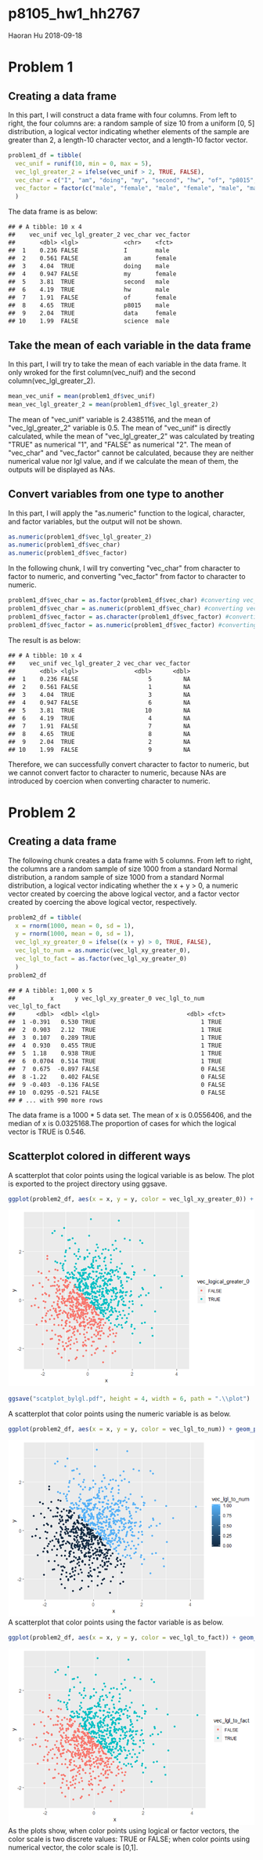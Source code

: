 p8105\_hw1\_hh2767
================
Haoran Hu
2018-09-18

Problem 1
=========

Creating a data frame
---------------------

In this part, I will construct a data frame with four columns. From left to right, the four columns are: a random sample of size 10 from a uniform \[0, 5\] distribution, a logical vector indicating whether elements of the sample are greater than 2, a length-10 character vector, and a length-10 factor vector.

``` r
problem1_df = tibble(
  vec_unif = runif(10, min = 0, max = 5),
  vec_lgl_greater_2 = ifelse(vec_unif > 2, TRUE, FALSE),
  vec_char = c("I", "am", "doing", "my", "second", "hw", "of", "p8015", "data", "science"),
  vec_factor = factor(c("male", "female", "male", "female", "male", "male",     "female", "male", "female", "male"))
  )
```

The data frame is as below:

    ## # A tibble: 10 x 4
    ##    vec_unif vec_lgl_greater_2 vec_char vec_factor
    ##       <dbl> <lgl>             <chr>    <fct>     
    ##  1    0.236 FALSE             I        male      
    ##  2    0.561 FALSE             am       female    
    ##  3    4.04  TRUE              doing    male      
    ##  4    0.947 FALSE             my       female    
    ##  5    3.81  TRUE              second   male      
    ##  6    4.19  TRUE              hw       male      
    ##  7    1.91  FALSE             of       female    
    ##  8    4.65  TRUE              p8015    male      
    ##  9    2.04  TRUE              data     female    
    ## 10    1.99  FALSE             science  male

Take the mean of each variable in the data frame
------------------------------------------------

In this part, I will try to take the mean of each variable in the data frame. It only wroked for the first column(vec\_nuif) and the second column(vec\_lgl\_greater\_2).

``` r
mean_vec_unif = mean(problem1_df$vec_unif)
mean_vec_lgl_greater_2 = mean(problem1_df$vec_lgl_greater_2)
```

The mean of "vec\_unif" variable is 2.4385116, and the mean of "vec\_lgl\_greater\_2" variable is 0.5. The mean of "vec\_unif" is directly calculated, while the mean of "vec\_lgl\_greater\_2" was calculated by treating "TRUE" as numerical "1", and "FALSE" as numerical "2". The mean of "vec\_char" and "vec\_factor" cannot be calculated, because they are neither numerical value nor lgl value, and if we calculate the mean of them, the outputs will be displayed as NAs.

Convert variables from one type to another
------------------------------------------

In this part, I will apply the "as.numeric" function to the logical, character, and factor variables, but the output will not be shown.

``` r
as.numeric(problem1_df$vec_lgl_greater_2)
as.numeric(problem1_df$vec_char)
as.numeric(problem1_df$vec_factor)
```

In the following chunk, I will try converting "vec\_char" from character to factor to numeric, and converting "vec\_factor" from factor to character to numeric.

``` r
problem1_df$vec_char = as.factor(problem1_df$vec_char) #converting vec_char from character to factor
problem1_df$vec_char = as.numeric(problem1_df$vec_char) #converting vec_char from factor to numeric
problem1_df$vec_factor = as.character(problem1_df$vec_factor) #converting vec_factor from factor to character
problem1_df$vec_factor = as.numeric(problem1_df$vec_factor) #converting vec_factor from character to numeric
```

The result is as below:

    ## # A tibble: 10 x 4
    ##    vec_unif vec_lgl_greater_2 vec_char vec_factor
    ##       <dbl> <lgl>                <dbl>      <dbl>
    ##  1    0.236 FALSE                    5         NA
    ##  2    0.561 FALSE                    1         NA
    ##  3    4.04  TRUE                     3         NA
    ##  4    0.947 FALSE                    6         NA
    ##  5    3.81  TRUE                    10         NA
    ##  6    4.19  TRUE                     4         NA
    ##  7    1.91  FALSE                    7         NA
    ##  8    4.65  TRUE                     8         NA
    ##  9    2.04  TRUE                     2         NA
    ## 10    1.99  FALSE                    9         NA

Therefore, we can successfully convert character to factor to numeric, but we cannot convert factor to character to numeric, because NAs are introduced by coercion when converting character to numeric.

Problem 2
=========

Creating a data frame
---------------------

The following chunk creates a data frame with 5 columns. From left to right, the columns are a random sample of size 1000 from a standard Normal distribution, a random sample of size 1000 from a standard Normal distribution, a logical vector indicating whether the x + y &gt; 0, a numeric vector created by coercing the above logical vector, and a factor vector created by coercing the above logical vector, respectively.

``` r
problem2_df = tibble(
  x = rnorm(1000, mean = 0, sd = 1),
  y = rnorm(1000, mean = 0, sd = 1),
  vec_lgl_xy_greater_0 = ifelse((x + y) > 0, TRUE, FALSE),
  vec_lgl_to_num = as.numeric(vec_lgl_xy_greater_0),
  vec_lgl_to_fact = as.factor(vec_lgl_xy_greater_0)
  )
problem2_df
```

    ## # A tibble: 1,000 x 5
    ##          x      y vec_lgl_xy_greater_0 vec_lgl_to_num vec_lgl_to_fact
    ##      <dbl>  <dbl> <lgl>                         <dbl> <fct>          
    ##  1 -0.391   0.530 TRUE                              1 TRUE           
    ##  2  0.903   2.12  TRUE                              1 TRUE           
    ##  3  0.107   0.289 TRUE                              1 TRUE           
    ##  4  0.930   0.455 TRUE                              1 TRUE           
    ##  5  1.18    0.938 TRUE                              1 TRUE           
    ##  6  0.0704  0.514 TRUE                              1 TRUE           
    ##  7  0.675  -0.897 FALSE                             0 FALSE          
    ##  8 -1.22    0.402 FALSE                             0 FALSE          
    ##  9 -0.403  -0.136 FALSE                             0 FALSE          
    ## 10  0.0295 -0.521 FALSE                             0 FALSE          
    ## # ... with 990 more rows

The data frame is a 1000 \* 5 data set. The mean of x is 0.0556406, and the median of x is 0.0325168.The proportion of cases for which the logical vector is TRUE is 0.546.

Scatterplot colored in different ways
-------------------------------------

A scatterplot that color points using the logical variable is as below. The plot is exported to the project directory using ggsave.

``` r
ggplot(problem2_df, aes(x = x, y = y, color = vec_lgl_xy_greater_0)) + geom_point()
```

![](p8105_hw1_hh2767_files/figure-markdown_github/unnamed-chunk-9-1.png)

``` r
ggsave("scatplot_bylgl.pdf", height = 4, width = 6, path = ".\\plot")
```

A scatterplot that color points using the numeric variable is as below.

``` r
ggplot(problem2_df, aes(x = x, y = y, color = vec_lgl_to_num)) + geom_point()
```

![](p8105_hw1_hh2767_files/figure-markdown_github/unnamed-chunk-10-1.png) A scatterplot that color points using the factor variable is as below.

``` r
ggplot(problem2_df, aes(x = x, y = y, color = vec_lgl_to_fact)) + geom_point()
```

![](p8105_hw1_hh2767_files/figure-markdown_github/unnamed-chunk-11-1.png) As the plots show, when color points using logical or factor vectors, the color scale is two discrete values: TRUE or FALSE; when color points using numerical vector, the color scale is \[0,1\].
